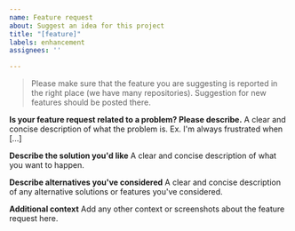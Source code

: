 ```yaml
---
name: Feature request
about: Suggest an idea for this project
title: "[feature]"
labels: enhancement
assignees: ''

---
```


> Please make sure that the feature you are suggesting is reported in the right place (we have many repositories). Suggestion for new features should be posted there. 

**Is your feature request related to a problem? Please describe.**
A clear and concise description of what the problem is. Ex. I'm always frustrated when [...]

**Describe the solution you'd like**
A clear and concise description of what you want to happen.

**Describe alternatives you've considered**
A clear and concise description of any alternative solutions or features you've considered.

**Additional context**
Add any other context or screenshots about the feature request here.
